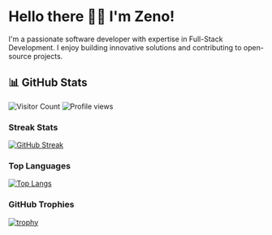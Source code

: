 # Hello there 👋🏾 I'm Zeno!

I'm a passionate software developer with expertise in Full-Stack Development. I enjoy building innovative solutions and contributing to open-source projects.

## 📊 GitHub Stats

![Visitor Count](https://komarev.com/ghpvc/?username=zenodavids&color=blue)
![Profile views](https://komarev.com/ghpvc/?username=zenodavids&color=blueviolet)

### Streak Stats
[![GitHub Streak](https://streak-stats.demolab.com/?user=zenodavids)](https://git.io/streak-stats)


### Top Languages
[![Top Langs](https://github-readme-stats.vercel.app/api/top-langs/?username=zenodavids&layout=donut&langs_count=8&hide_progress=true)](https://github.com/zenodavids/github-readme-stats)

### GitHub Trophies
[![trophy](https://github-profile-trophy.vercel.app/?username=zenodavids&margin-w=5&theme=algolia)](https://github.com/zenodavids/github-profile-trophy)


